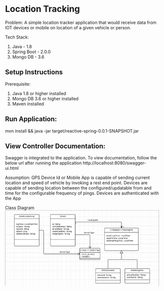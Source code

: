 # Location Tracking

Problem:
A simple location tracker application that would receive data from IOT devices or
mobile on location of a given vehicle or person.

Tech Stack:
1. Java - 1.8
2. Spring Boot - 2.0.0
3. Mongo DB - 3.6

Setup Instructions
------
Prerequisite:
1. Java 1.8 or higher installed
2. Mongo DB 3.6 or higher installed
3. Maven installed

Run Application:
----
mvn install && java -jar target/reactive-spring-0.0.1-SNAPSHOT.jar

View Controller Documentation:
-----
Swagger is integrated to the application. To view documentation, follow the below url after running the application
http://localhost:8080/swagger-ui.html


Assumption:
GPS Device Id or Mobile App is capable of sending current location and speed of vehicle by invoking a rest end point.
Devices are capable of sending location between the configured/updatable from and time for the configurable frequency of pings.
Devices are authenticated with the App

Class Diagram
![](https://github.com/bharatraj88/reactive-spring/blob/master/src/class-diagram.jpg)

